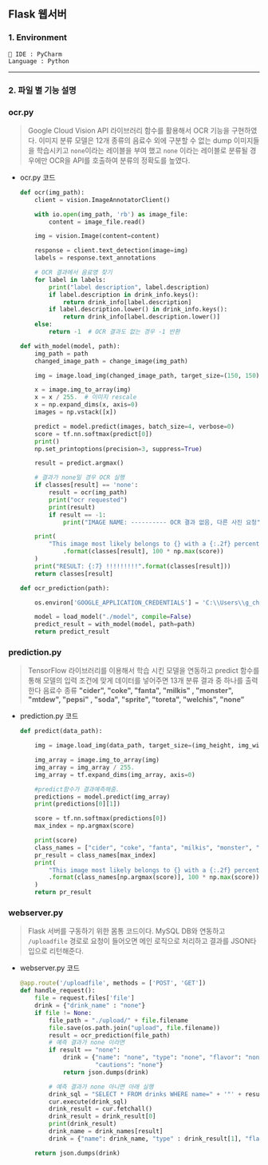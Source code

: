 ## Flask 웹서버

### 1. Environment

```
📌 IDE : PyCharm
Language : Python
```

----


### 2. 파일 별 기능 설명

### ocr.py

> Google Cloud Vision API 라이브러리 함수를 활용해서 OCR 기능을 구현하였다.
이미지 분류 모델은 12개 종류의 음료수 외에 구분할 수 없는 dump 이미지들을 학습시키고 `none`이라는 
레이블을 부여 했고  `none` 이라는 레이블로 분류될 경우에만 OCR을 API를 호출하여 분류의 정확도를 높였다.
> 
- ocr.py 코드
    
    ```python
    def ocr(img_path):
        client = vision.ImageAnnotatorClient()
    
        with io.open(img_path, 'rb') as image_file:
            content = image_file.read()
    
        img = vision.Image(content=content)
    
        response = client.text_detection(image=img)
        labels = response.text_annotations
    
        # OCR 결과에서 음료명 찾기
        for label in labels:
            print("label description", label.description)
            if label.description in drink_info.keys():
                return drink_info[label.description]
            if label.description.lower() in drink_info.keys():
                return drink_info[label.description.lower()]
        else:
            return -1  # OCR 결과도 없는 경우 -1 반환
    
    def with_model(model, path):
        img_path = path
        changed_image_path = change_image(img_path)
    
        img = image.load_img(changed_image_path, target_size=(150, 150))
    
        x = image.img_to_array(img)
        x = x / 255.  # 이미지 rescale
        x = np.expand_dims(x, axis=0)
        images = np.vstack([x])
    
        predict = model.predict(images, batch_size=4, verbose=0)
        score = tf.nn.softmax(predict[0])
        print()
        np.set_printoptions(precision=3, suppress=True)
    
        result = predict.argmax()
    
        # 결과가 none일 경우 OCR 실행
        if classes[result] == 'none':
            result = ocr(img_path)
            print("ocr requested")
            print(result)
            if result == -1:
                print("IMAGE NAME: ---------- OCR 결과 없음, 다른 사진 요청")
    
        print(
            "This image most likely belongs to {} with a {:.2f} percent confidence."
                .format(classes[result], 100 * np.max(score))
        )
        print("RESULT: {:7} !!!!!!!!!".format(classes[result]))
        return classes[result]
    
    def ocr_prediction(path):
    
        os.environ['GOOGLE_APPLICATION_CREDENTIALS'] = 'C:\\Users\\g_chokuho\\Downloads\\drinks-ocr-api-ba17cbabe064.json'
    
        model = load_model("./model", compile=False)
        predict_result = with_model(model, path=path)
        return predict_result
    ```
    

### prediction.py

> TensorFlow 라이브러리를 이용해서 학습 시킨 모델을 연동하고 predict 함수를 통해
모델의 입력 조건에 맞게 데이터를 넣어주면 13개 분류 결과 중 하나를 출력한다
음료수 종류 
**"cider", "coke", "fanta", "milkis"
, "monster", "mtdew", "pepsi"
, "soda", "sprite", "toreta", "welchis", "none”**
> 
- prediction.py 코드
    
    ```python
    def predict(data_path):
    
        img = image.load_img(data_path, target_size=(img_height, img_width))
    
        img_array = image.img_to_array(img)
        img_array = img_array / 255.
        img_array = tf.expand_dims(img_array, axis=0)
    
        #predict함수가 결과예측해줌.
        predictions = model.predict(img_array)
        print(predictions[0][1])
    
        score = tf.nn.softmax(predictions[0])
        max_index = np.argmax(score)
    
        print(score)
        class_names = ["cider", "coke", "fanta", "milkis", "monster", "mtdew", "pepsi", "soda", "sprite", "toreta", "welchis", "none"]
        pr_result = class_names[max_index]
        print(
            "This image most likely belongs to {} with a {:.2f} percent confidence."
            .format(class_names[np.argmax(score)], 100 * np.max(score))
        )
        return pr_result
    ```
    

### webserver.py

> Flask 서버를 구동하기 위한 몸통 코드이다.  MySQL DB와 연동하고 `/uploadfile` 
경로로 요청이 들어오면 메인 로직으로 처리하고 결과를 JSON타입으로 리턴해준다.
> 
- webserver.py 코드
    
    ```python
    @app.route('/uploadfile', methods = ['POST', 'GET'])
    def handle_request():
        file = request.files['file']
        drink = {"drink_name" : "none"}
        if file != None:
            file_path = "./upload/" + file.filename
            file.save(os.path.join("upload", file.filename))
            result = ocr_prediction(file_path)
            # 예측 결과가 none 이라면
            if result == "none":
                drink = {"name": "none", "type": "none", "flavor": "none",
                         "cautions": "none"}
                return json.dumps(drink)
    
            # 예측 결과가 none 아니면 아래 실행
            drink_sql = "SELECT * FROM drinks WHERE name=" + '"' + result + '"'
            cur.execute(drink_sql)
            drink_result = cur.fetchall()
            drink_result = drink_result[0]
            print(drink_result)
            drink_name = drink_names[result]
            drink = {"name": drink_name, "type" : drink_result[1], "flavor" : drink_result[2], "cautions" : drink_result[3]}
    
        return json.dumps(drink)
    ```
